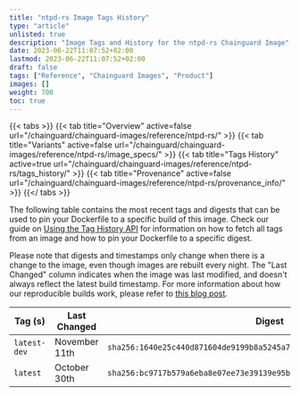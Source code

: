 ```yaml
---
title: "ntpd-rs Image Tags History"
type: "article"
unlisted: true
description: "Image Tags and History for the ntpd-rs Chainguard Image"
date: 2023-06-22T11:07:52+02:00
lastmod: 2023-06-22T11:07:52+02:00
draft: false
tags: ["Reference", "Chainguard Images", "Product"]
images: []
weight: 700
toc: true
---
```


{{< tabs >}}
{{< tab title="Overview" active=false url="/chainguard/chainguard-images/reference/ntpd-rs/" >}}
{{< tab title="Variants" active=false url="/chainguard/chainguard-images/reference/ntpd-rs/image_specs/" >}}
{{< tab title="Tags History" active=true url="/chainguard/chainguard-images/reference/ntpd-rs/tags_history/" >}}
{{< tab title="Provenance" active=false url="/chainguard/chainguard-images/reference/ntpd-rs/provenance_info/" >}}
{{</ tabs >}}

The following table contains the most recent tags and digests that can be used to pin your Dockerfile to a specific build of this image. Check our guide on [Using the Tag History API](/chainguard/chainguard-images/using-the-tag-history-api/) for information on how to fetch all tags from an image and how to pin your Dockerfile to a specific digest.

Please note that digests and timestamps only change when there is a change to the image, even though images are rebuilt every night. The "Last Changed" column indicates when the image was last modified, and doesn't always reflect the latest build timestamp. For more information about how our reproducible builds work, please refer to [this blog post](https://www.chainguard.dev/unchained/reproducing-chainguards-reproducible-image-builds).

| Tag (s)       | Last Changed  | Digest                                                                    |
|---------------|---------------|---------------------------------------------------------------------------|
|  `latest-dev` | November 11th | `sha256:1640e25c440d871604de9199b8a5245a7a476894767749476af3c18f5fd69303` |
|  `latest`     | October 30th  | `sha256:bc9717b579a6eba8e07ee73e39139e95b52b178c26fd9d1f767b25eee84b47b3` |

